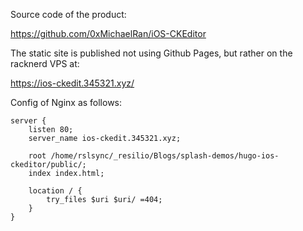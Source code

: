 Source code of the product: 

https://github.com/0xMichaelRan/iOS-CKEditor

The static site is published not using Github Pages, but rather on the racknerd VPS at:

https://ios-ckedit.345321.xyz/

Config of Nginx as follows:

```
server {
    listen 80;
    server_name ios-ckedit.345321.xyz;

    root /home/rslsync/_resilio/Blogs/splash-demos/hugo-ios-ckeditor/public/;
    index index.html;

    location / {
        try_files $uri $uri/ =404;
    }
}
```
